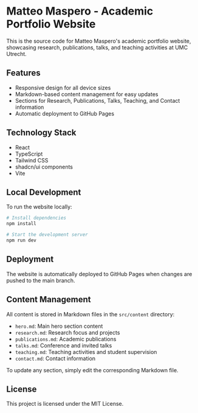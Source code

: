 
# Matteo Maspero - Academic Portfolio Website

This is the source code for Matteo Maspero's academic portfolio website, showcasing research, publications, talks, and teaching activities at UMC Utrecht.

## Features

- Responsive design for all device sizes
- Markdown-based content management for easy updates
- Sections for Research, Publications, Talks, Teaching, and Contact information
- Automatic deployment to GitHub Pages

## Technology Stack

- React
- TypeScript
- Tailwind CSS
- shadcn/ui components
- Vite

## Local Development

To run the website locally:

```bash
# Install dependencies
npm install

# Start the development server
npm run dev
```

## Deployment

The website is automatically deployed to GitHub Pages when changes are pushed to the main branch.

## Content Management

All content is stored in Markdown files in the `src/content` directory:
- `hero.md`: Main hero section content
- `research.md`: Research focus and projects
- `publications.md`: Academic publications
- `talks.md`: Conference and invited talks
- `teaching.md`: Teaching activities and student supervision
- `contact.md`: Contact information

To update any section, simply edit the corresponding Markdown file.

## License

This project is licensed under the MIT License.
